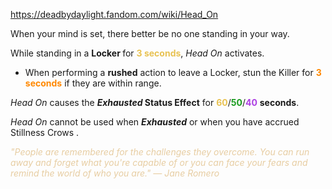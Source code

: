 https://deadbydaylight.fandom.com/wiki/Head_On

<p>When your mind is set, there better be no one standing in your way.
<p>While standing in a <b>Locker </b> for <b><span class="clr clr2" style="color: #e8c252 ;">3 seconds</span></b>, <i>Head On</i> activates.
</p>
<ul><li>When performing a <b>rushed</b> action to leave a Locker, stun the Killer for <b><span class="clr clr6" style="color: #ff8800 ;">3 seconds</span></b> if they are within range.</li></ul>
<p><i>Head On</i> causes the <i><b>Exhausted </b></i> <b>Status Effect</b> for <span class="clr" style="color: #e8c252;"><b>60</b></span>/<span class="clr" style="color: #199b1e;"><b>50</b></span>/<span class="clr" style="color: #ac3ee3;"><b>40</b></span> <b>seconds</b>.
</p><p><i>Head On</i> cannot be used when <i><b>Exhausted</b></i> or when you have accrued Stillness Crows .
</p><p><i><span class="clr clr9" style="color: #e7cda2 ;">"People are remembered for the challenges they overcome. You can run away and forget what you're capable of or you can face your fears and remind the world of who you are." — Jane Romero</span></i>
</p>
</p>